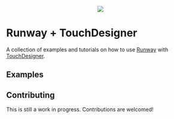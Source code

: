<p align="center">
  <img src="https://runway.nyc3.digitaloceanspaces.com/assets/github/cover_runway_touchdesigner_github.jpg">
</p>

# Runway + TouchDesigner

A collection of examples and tutorials on how to use [Runway](https://runwayapp.ai/) with [TouchDesigner](https://www.derivative.ca/).

## Examples

## Contributing

This is still a work in progress. Contributions are welcomed!

